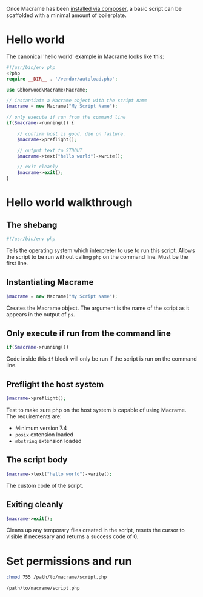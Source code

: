 Once Macrame has been [installed via composer](01_Installation.md), a basic script can be scaffolded with a minimal amount of boilerplate. 

# Hello world
The canonical 'hello world' example in Macrame looks like this:

```PHP
#!/usr/bin/env php 
<?php
require __DIR__ . '/vendor/autoload.php';

use Gbhorwood\Macrame\Macrame;

// instantiate a Macrame object with the script name
$macrame = new Macrame("My Script Name");

// only execute if run from the command line
if($macrame->running()) {

    // confirm host is good. die on failure.
    $macrame->preflight();

    // output text to STDOUT
    $macrame->text("hello world")->write();

    // exit cleanly
    $macrame->exit();
}
```

# Hello world walkthrough

## The shebang
```PHP
#!/usr/bin/env php 
```
Tells the operating system which interpreter to use to run this script. Allows the script to be run without calling `php` on the command line. Must be the first line.

## Instantiating Macrame
```PHP
$macrame = new Macrame("My Script Name");
```
Creates the Macrame object. The argument is the name of the script as it appears in the output of `ps`.

## Only execute if run from the command line
```PHP
if($macrame->running())
```
Code inside this `if` block will only be run if the script is run on the command line.

## Preflight the host system
```PHP
$macrame->preflight();
```
Test to make sure php on the host system is capable of using Macrame. The requirements are:

* Minimum version 7.4
* `posix` extension loaded
* `mbstring` extension loaded

## The script body
```PHP
$macrame->text("hello world")->write();
```
The custom code of the script.
            
## Exiting cleanly
```PHP
$macrame->exit();
```
Cleans up any temporary files created in the script, resets the cursor to visible if necessary and returns a success code of 0.

# Set permissions and run

```BASH
chmod 755 /path/to/macrame/script.php
```

```BASH
/path/to/macrame/script.php
```


